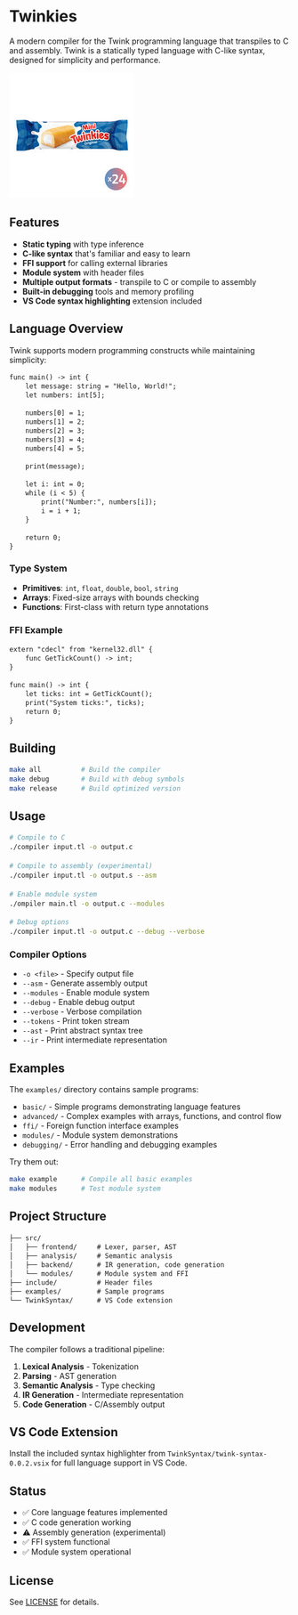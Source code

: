 # Twinkies

A modern compiler for the Twink programming language that transpiles to C and assembly. Twink is a statically typed language with C-like syntax, designed for simplicity and performance.

![Twinkies Logo](Z.png)

## Features

- **Static typing** with type inference
- **C-like syntax** that's familiar and easy to learn
- **FFI support** for calling external libraries
- **Module system** with header files
- **Multiple output formats** - transpile to C or compile to assembly
- **Built-in debugging** tools and memory profiling
- **VS Code syntax highlighting** extension included

## Language Overview

Twink supports modern programming constructs while maintaining simplicity:

```twink
func main() -> int {
    let message: string = "Hello, World!";
    let numbers: int[5];
    
    numbers[0] = 1;
    numbers[1] = 2;
    numbers[2] = 3;
    numbers[3] = 4;
    numbers[4] = 5;
    
    print(message);
    
    let i: int = 0;
    while (i < 5) {
        print("Number:", numbers[i]);
        i = i + 1;
    }
    
    return 0;
}
```

### Type System
- **Primitives**: `int`, `float`, `double`, `bool`, `string`
- **Arrays**: Fixed-size arrays with bounds checking
- **Functions**: First-class with return type annotations

### FFI Example
```twink
extern "cdecl" from "kernel32.dll" {
    func GetTickCount() -> int;
}

func main() -> int {
    let ticks: int = GetTickCount();
    print("System ticks:", ticks);
    return 0;
}
```

## Building

```bash
make all          # Build the compiler
make debug        # Build with debug symbols
make release      # Build optimized version
```

## Usage

```bash
# Compile to C
./compiler input.tl -o output.c

# Compile to assembly (experimental)
./compiler input.tl -o output.s --asm

# Enable module system
./ompiler main.tl -o output.c --modules

# Debug options
./compiler input.tl -o output.c --debug --verbose
```

### Compiler Options

- `-o <file>` - Specify output file
- `--asm` - Generate assembly output
- `--modules` - Enable module system
- `--debug` - Enable debug output
- `--verbose` - Verbose compilation
- `--tokens` - Print token stream
- `--ast` - Print abstract syntax tree
- `--ir` - Print intermediate representation

## Examples

The `examples/` directory contains sample programs:

- `basic/` - Simple programs demonstrating language features
- `advanced/` - Complex examples with arrays, functions, and control flow
- `ffi/` - Foreign function interface examples
- `modules/` - Module system demonstrations
- `debugging/` - Error handling and debugging examples

Try them out:
```bash
make example      # Compile all basic examples
make modules      # Test module system
```

## Project Structure

```
├── src/
│   ├── frontend/     # Lexer, parser, AST
│   ├── analysis/     # Semantic analysis
│   ├── backend/      # IR generation, code generation
│   └── modules/      # Module system and FFI
├── include/          # Header files
├── examples/         # Sample programs
└── TwinkSyntax/      # VS Code extension
```

## Development

The compiler follows a traditional pipeline:
1. **Lexical Analysis** - Tokenization
2. **Parsing** - AST generation  
3. **Semantic Analysis** - Type checking
4. **IR Generation** - Intermediate representation
5. **Code Generation** - C/Assembly output

## VS Code Extension

Install the included syntax highlighter from `TwinkSyntax/twink-syntax-0.0.2.vsix` for full language support in VS Code.

## Status

- ✅ Core language features implemented
- ✅ C code generation working
- ⚠️ Assembly generation (experimental)
- ✅ FFI system functional
- ✅ Module system operational

## License

See [LICENSE](LICENSE) for details.
